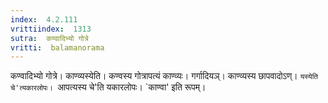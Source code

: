 ```yaml
---
index:  4.2.111
vrittiindex:  1313
sutra:  कण्वादिभ्यो गोत्रे
vritti:  balamanorama 
---
```


कण्वादिभ्यो गोत्रे। काण्व्यस्येति। कण्वस्य गोत्रापत्यं काण्व्यः। गर्गादियञ्। काण्व्यस्य छापवादोऽण्। `यस्येति चे'त्यकारलोपः। `आपत्यस्य चे'ति यकारलोपः। `काण्वा' इति रूपम्।

